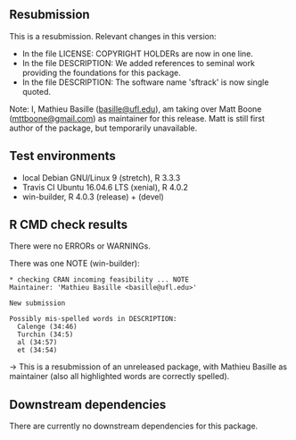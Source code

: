 ## Resubmission

This is a resubmission. Relevant changes in this version:

* In the file LICENSE: COPYRIGHT HOLDERs are now in one line.
* In the file DESCRIPTION: We added references to seminal work
  providing the foundations for this package.
* In the file DESCRIPTION: The software name 'sftrack' is now single
  quoted.

Note: I, Mathieu Basille (basille@ufl.edu), am taking over Matt Boone
(mttboone@gmail.com) as maintainer for this release. Matt is still
first author of the package, but temporarily unavailable.


## Test environments

* local Debian GNU/Linux 9 (stretch), R 3.3.3
* Travis CI Ubuntu 16.04.6 LTS (xenial), R 4.0.2
* win-builder, R 4.0.3 (release) +  (devel)


## R CMD check results

There were no ERRORs or WARNINGs. 

There was one NOTE (win-builder):

    * checking CRAN incoming feasibility ... NOTE
    Maintainer: 'Mathieu Basille <basille@ufl.edu>'
    
    New submission
    
    Possibly mis-spelled words in DESCRIPTION:
      Calenge (34:46)
      Turchin (34:5)
      al (34:57)
      et (34:54)

→ This is a resubmission of an unreleased package, with Mathieu
Basille as maintainer  (also all highlighted words are correctly
spelled).


## Downstream dependencies

There are currently no downstream dependencies for this package.
